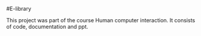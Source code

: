 
#E-library

This project was part of the course Human computer interaction. It consists of code, documentation and ppt.

